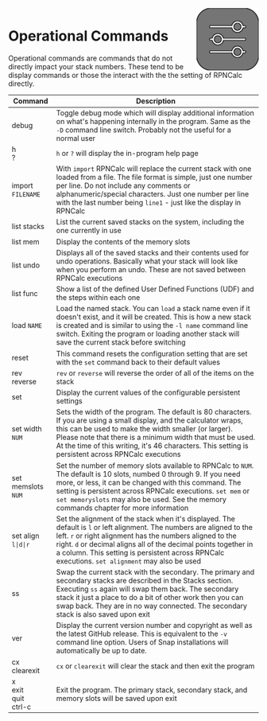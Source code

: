 <img align="right" width="125" src="../Images/OperationalCmds.png">

# Operational Commands

Operational commands are commands that do not directly impact your stack numbers. These tend to be display commands or those the interact with the the setting of RPNCalc directly.

|Command|Description  |
|-------|-------------|
|debug|Toggle debug mode which will display additional information on what's happening internally in the program.  Same as the `-D` command line switch.  Probably not the useful for a normal user|
|h <br> ?|`h` or `?` will display the in-program help page|
|import `FILENAME`|With `import` RPNCalc will replace the current stack with one loaded from a file.  The file format is simple, just one number per line.  Do not include any comments or alphanumeric/special characters.  Just one number per line with the last number being `line1` - just like the display in RPNCalc|
|list stacks|List the current saved stacks on the system, including the one currently in use|
|list mem|Display the contents of the memory slots|
|list undo|Displays all of the saved stacks and their contents used for undo operations.  Basically what your stack will look like when you perform an undo.  These are not saved between RPNCalc executions|
|list func|Show a list of the defined User Defined Functions (UDF) and the steps within each one|
|load `NAME`|Load the named stack.  You can `load` a stack name even if it doesn't exist, and it will be created. This is how a new stack is created and is similar to using the `-l name` command line switch. Exiting the program or loading another stack will save the current stack before switching|
|reset| This command resets the configuration setting that are set with the `set` command back to their default values|
|rev<br>reverse| `rev` or `reverse` will reverse the order of all of the items on the stack|
|set|Display the current values of the configurable persistent settings|
|set width `NUM`| Sets the width of the program.  The default is 80 characters. If you are using a small display, and the calculator wraps, this can be used to make the width smaller (or larger).  Please note that there is a minimum width that must be used.  At the time of this writing, it's 46 characters.  This setting is persistent across RPNCalc executions|
|set memslots `NUM`| Set the number of memory slots available to RPNCalc to `NUM`.  The default is 10 slots, numbed 0 through 9.  If you need more, or less, it can be changed with this command.  The setting is persistent across RPNCalc executions.  `set mem` or `set memoryslots` may also be used.  See the memory commands chapter for more information|
|set align `l\|d\|r`| Set the alignment of the stack when it's displayed.  The default is `l` or left alignment.  The numbers are aligned to the left.  `r` or right alignment has the numbers aligned to the right.  `d` or decimal aligns all of the decimal points together in a column.  This setting is persistent across RPNCalc executions. `set alignment` may also be used| 
|ss|Swap the current stack with the secondary. The primary and secondary stacks are described in the Stacks section.  Executing `ss` again will swap them back.  The secondary stack it just a place to do a bit of other work then you can swap back.  They are in no way connected.  The secondary stack is also saved upon exit|
|ver| Display the current version number and copyright as well as the latest GitHub release.  This is equivalent to the `-v` command line option.  Users of Snap installations will automatically be up to date.|
|cx<br>clearexit|`cx` or `clearexit` will clear the stack and then exit the program|
|x<br>exit<br>quit<br>ctrl-c|Exit the program.  The primary stack, secondary stack, and memory slots will be saved upon exit|